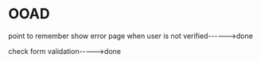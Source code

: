 # OOAD

point to remember show error page when user is not verified------>done

check form validation----->done 



